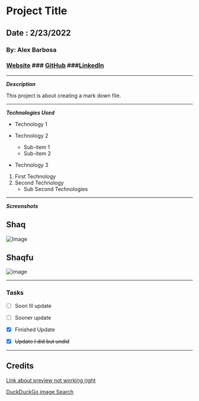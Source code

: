 # Project Title

## Date : 2/23/2022

### By: Alex Barbosa

### [Website](https://alex-barbosa.com) ### [GitHub](https://github.com) ###[LinkedIn](https://linkedin.com)

***
***Description***

This project is about creating a mark down file.

***
***Technologies Used***

* Technology 1
* Technology 2
    * Sub-item 1
    * Sub-item 2

* Technology 3


1. First Technology
2. Second Technology
    * Sub Second Technologies


***

***Screenshots***

## Shaq

![Image](https://external-content.duckduckgo.com/iu/?u=https%3A%2F%2Fstayhipp.com%2Fwp-content%2Fuploads%2F2019%2F04%2Fshaq.jpg&f=1&nofb=1)

## Shaqfu

![image](https://external-content.duckduckgo.com/iu/?u=https%3A%2F%2Fwww.si.com%2F.image%2Ft_share%2FMTY4MTk4OTk4OTUxMDc3NzYx%2Fimage-placeholder-title.png&f=1&nofb=1)

***
### Tasks

- [ ] Soon Ill update
- [ ] Sooner update
- [x] Finished Update
- [x] ~~Update I did but undid~~


*** 

## Credits

[Link about preview not working right](https://github.com/Microsoft/vscode/issues/33755)

[DuckDuckGo image Search](https://duckduckgo.com/)
